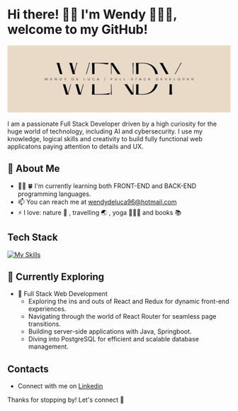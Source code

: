 

# Hi there! 👋🏻 I'm Wendy 👩🏻‍💻, welcome to my GitHub!

![Coding banner](https://raw.githubusercontent.com/wendy090296/wendy090296/main/cover%20github.png)

I am a passionate Full Stack Developer driven by a high curiosity for the huge world of technology, including  AI and cybersecurity. I use my knowledge, logical skills and creativity to build fully functional web applicatons paying attention to details and UX.



## 🚀 About Me

- 👨‍💻 🍀 I'm currently learning both FRONT-END and BACK-END programming languages.
- 📫 You can reach me at wendydeluca96@hotmail.com
- ⚡ I love:  nature 🌳 , travelling 🌏 , yoga 🧘🏼‍♀️ and books 📚


## Tech Stack
[![My Skills](https://skillicons.dev/icons?i=js,html,css,bootstrap,react,redux,java,spring,vscode,postman,typescript,postgresql,git,github,npm)](https://skillicons.dev)


## 🌱 Currently Exploring

- 🚀 Full Stack Web Development
  - Exploring the ins and outs of React and Redux for dynamic front-end experiences.
  - Navigating through the world of React Router for seamless page transitions.
  - Building server-side applications with Java, Springboot.
  - Diving into PostgreSQL for efficient and scalable database management.


## Contacts

- Connect with me on [Linkedin](https://www.linkedin.com/in/wendy-de-luca-03500b171/)


<div>Thanks for stopping by! Let's connect 🚀</div>




